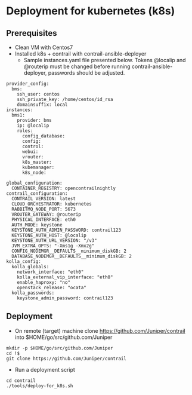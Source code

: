 # Deployment for kubernetes (k8s)

## Prerequisites
* Clean VM with Centos7
* Installed k8s + contrail with contrail-ansible-deployer
  - Sample instances.yaml file presented below. Tokens @localip and @routerip must be changed before running contrail-ansible-deployer, passwords should be adjusted.

```
provider_config:
  bms:
    ssh_user: centos
    ssh_private_key: /home/centos/id_rsa
    domainsuffix: local
instances:
  bms1:
    provider: bms
    ip: @localip
    roles:
      config_database:
      config:
      control:
      webui:
      vrouter:
      k8s_master:
      kubemanager:
      k8s_node:

global_configuration:
  CONTAINER_REGISTRY: opencontrailnightly
contrail_configuration:
  CONTRAIL_VERSION: latest
  CLOUD_ORCHESTRATOR: kubernetes
  RABBITMQ_NODE_PORT: 5673
  VROUTER_GATEWAY: @routerip
  PHYSICAL_INTERFACE: eth0
  AUTH_MODE: keystone
  KEYSTONE_AUTH_ADMIN_PASSWORD: contrail123
  KEYSTONE_AUTH_HOST: @localip
  KEYSTONE_AUTH_URL_VERSION: "/v3"
  JVM_EXTRA_OPTS: "-Xms1g -Xmx2g"
  CONFIG_NODEMGR__DEFAULTS__minimum_diskGB: 2
  DATABASE_NODEMGR__DEFAULTS__minimum_diskGB: 2
kolla_config:
  kolla_globals:
    network_interface: "eth0"
    kolla_external_vip_interface: "eth0"
    enable_haproxy: "no"
    openstack_release: "ocata"
  kolla_passwords:
    keystone_admin_password: contrail123
```

## Deployment
* On remote (target) machine clone https://github.com/Juniper/contrail into $HOME/go/src/github.com/Juniper
``` shell
mkdir -p $HOME/go/src/github.com/Juniper
cd !$
git clone https://github.com/Juniper/contrail
```
* Run a deployment script
``` shell
cd contrail
./tools/deploy-for_k8s.sh
```
